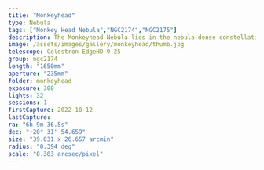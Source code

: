 ```yaml
---
title: "Monkeyhead"
type: Nebula
tags: ["Monkey Head Nebula","NGC2174","NGC2175"]
description: The Monkeyhead Nebula lies in the nebula-dense constellation of Orion. It is believed to be formed of dust, wind, and radiation caused by newborn stars.
image: /assets/images/gallery/monkeyhead/thumb.jpg
telescope: Celestron EdgeHD 9.25
group: ngc2174
length: "1650mm"
aperture: "235mm"
folder: monkeyhead
exposure: 300
lights: 32
sessions: 1
firstCapture: 2022-10-12
lastCapture:
ra: "6h 9m 36.5s"
dec: "+20° 31' 54.659"
size: "39.031 x 26.657 arcmin"
radius: "0.394 deg"
scale: "0.383 arcsec/pixel"
---
```


